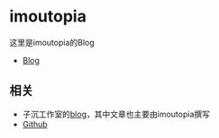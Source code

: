 # imoutopia

这里是imoutopia的Blog

- [Blog](https://zichenstudio.github.io/imoutopiablog/)

## 相关

- 子沉工作室的[blog](https://github.com/zichenstudio/blog)，其中文章也主要由imoutopia撰写
- [Github](https://github.com/zichenstudio)
